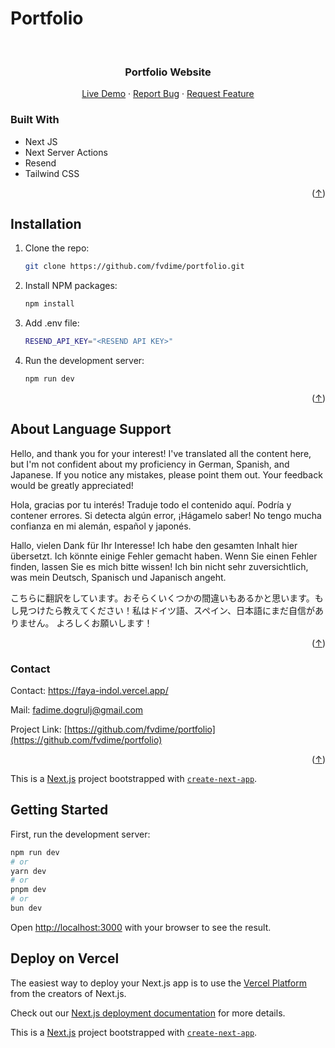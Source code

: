 # Portfolio

<a name="readme-top"></a>

<!-- PROJECT LOGO -->
<br />
<div align="center">
  <h3 align="center">Portfolio Website</h3>

  <p align="center">
    <a href="https://faya-indol.vercel.app/">Live Demo</a>
    ·
    <a href="https://github.com/fvdime/portfolio/issues">Report Bug</a>
    ·
    <a href="https://github.com/fvdime/portfolio/issues">Request Feature</a>
  </p>
</div>

### Built With

- Next JS
- Next Server Actions
- Resend
- Tailwind CSS

<p align="right">(<a href="#readme-top">↑</a>)</p>

## Installation

1. Clone the repo:
   ```bash
   git clone https://github.com/fvdime/portfolio.git
    ```
   
2. Install NPM packages:
   ```bash
   npm install
    ``` 
   
3. Add .env file:
   ```bash
   RESEND_API_KEY="<RESEND API KEY>"
    ```

4. Run the development server:

   ```bash
   npm run dev
   ```   

<p align="right">(<a href="#readme-top">↑</a>)</p>

## About Language Support

Hello, and thank you for your interest!
I've translated all the content here, but I'm not confident about my proficiency in German, Spanish, and Japanese. If you notice any mistakes, please point them out. Your feedback would be greatly appreciated!

Hola, gracias por tu interés!
Traduje todo el contenido aquí. Podría y contener errores. Si detecta algún error, ¡Hágamelo saber! No tengo mucha confianza en mi alemán, español y japonés.

Hallo, vielen Dank für Ihr Interesse!
Ich habe den gesamten Inhalt hier übersetzt. Ich könnte einige Fehler gemacht haben. Wenn Sie einen Fehler finden, lassen Sie es mich bitte wissen! Ich bin nicht sehr zuversichtlich, was mein Deutsch, Spanisch und Japanisch angeht.

こちらに翻訳をしています。おそらくいくつかの間違いもあるかと思います。もし見つけたら教えてください！私はドイツ語、スペイン、日本語にまだ自信がありません。
よろしくお願いします！

<p align="right">(<a href="#readme-top">↑</a>)</p>


### Contact

Contact: https://faya-indol.vercel.app/

Mail: fadime.dogrulj@gmail.com

Project Link: [https://github.com/fvdime/portfolio](https://github.com/fvdime/portfolio)

<p align="right">(<a href="#readme-top">↑</a>)</p>


This is a [Next.js](https://nextjs.org/) project bootstrapped with [`create-next-app`](https://github.com/vercel/next.js/tree/canary/packages/create-next-app).

## Getting Started

First, run the development server:

```bash
npm run dev
# or
yarn dev
# or
pnpm dev
# or
bun dev
```

Open [http://localhost:3000](http://localhost:3000) with your browser to see the result.

## Deploy on Vercel

The easiest way to deploy your Next.js app is to use the [Vercel Platform](https://vercel.com/new?utm_medium=default-template&filter=next.js&utm_source=create-next-app&utm_campaign=create-next-app-readme) from the creators of Next.js.

Check out our [Next.js deployment documentation](https://nextjs.org/docs/deployment) for more details.


This is a [Next.js](https://nextjs.org/) project bootstrapped with [`create-next-app`](https://github.com/vercel/next.js/tree/canary/packages/create-next-app).